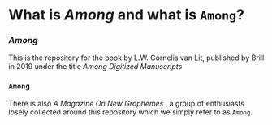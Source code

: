 # What is _Among_ and what is ```Among```?


### _Among_ 
This is the repository for the book by L.W. Cornelis van Lit, published by Brill in 2019 under the title _Among Digitized Manuscripts_

### ```Among```
There is also _A Magazine On New Graphemes_ , a group of enthusiasts losely collected around this repository which we simply refer to as ```Among```.
